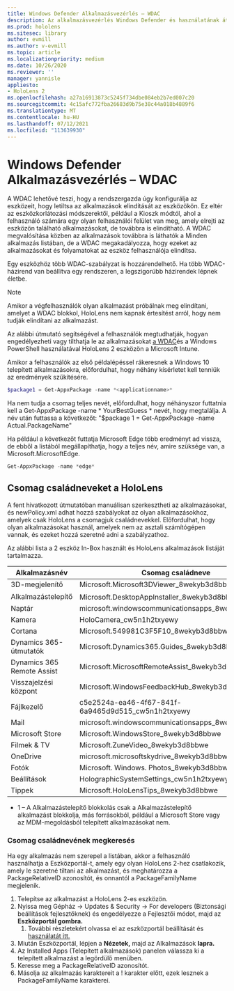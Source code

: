 ```yaml
---
title: Windows Defender Alkalmazásvezérlés – WDAC
description: Az alkalmazásvezérlés Windows Defender és használatának áttekintése a vegyes valóságú HoloLens kezeléséhez.
ms.prod: hololens
ms.sitesec: library
author: evmill
ms.author: v-evmill
ms.topic: article
ms.localizationpriority: medium
ms.date: 10/26/2020
ms.reviewer: ''
manager: yannisle
appliesto:
- HoloLens 2
ms.openlocfilehash: a27a16913873c5245f734dbe084eb2b7ed007c20
ms.sourcegitcommit: 4c15afc772fba26683d9b75e38c44a018b4889f6
ms.translationtype: MT
ms.contentlocale: hu-HU
ms.lasthandoff: 07/12/2021
ms.locfileid: "113639930"
---
```

# <a name="windows-defender-application-control---wdac"></a>Windows Defender Alkalmazásvezérlés – WDAC

A WDAC lehetővé teszi, hogy a rendszergazda úgy konfigurálja az eszközeit, hogy letiltsa az alkalmazások elindítását az eszközökön. Ez eltér az eszközkorlátozási módszerektől, például a Kioszk módtól, ahol a felhasználó számára egy olyan felhasználói felület van meg, amely elrejti az eszközön található alkalmazásokat, de továbbra is elindítható. A WDAC megvalósítása közben az alkalmazások továbbra is láthatók a Minden alkalmazás listában, de a WDAC megakadályozza, hogy ezeket az alkalmazásokat és folyamatokat az eszköz felhasználója elindítsa.

Egy eszközhöz több WDAC-szabályzat is hozzárendelhető. Ha több WDAC-házirend van beállítva egy rendszeren, a legszigorúbb házirendek lépnek életbe. 

> [!NOTE]
> Amikor a végfelhasználók olyan alkalmazást próbálnak meg elindítani, amelyet a WDAC blokkol, HoloLens nem kapnak értesítést arról, hogy nem tudják elindítani az alkalmazást.

Az alábbi útmutató segítségével a felhasználók megtudhatják, hogyan engedélyezheti vagy tilthatja le az alkalmazásokat [a WDAC](/mem/intune/configuration/custom-profile-hololens)és a Windows PowerShell használatával HoloLens 2 eszközön a Microsoft Intune.

Amikor a felhasználók az első példalépéssel rákeresnek a Windows 10 telepített alkalmazásokra, előfordulhat, hogy néhány kísérletet kell tenniük az eredmények szűkítésére.

```powershell
$package1 = Get-AppxPackage -name *<applicationname>*
``` 

Ha nem tudja a csomag teljes nevét, előfordulhat, hogy néhányszor futtatnia kell a Get-AppxPackage -name \* YourBestGuess \* nevét, hogy megtalálja. A név után futtassa a következőt: "$package 1 = Get-AppxPackage -name Actual.PackageName"

Ha például a következőt futtatja Microsoft Edge több eredményt ad vissza, de ebből a listából megállapíthatja, hogy a teljes név, amire szüksége van, a Microsoft.MicrosoftEdge.

```powershell
Get-AppxPackage -name *edge*
``` 

## <a name="package-family-names-for-apps-on-hololens"></a>Csomag családneveket a HoloLens

A fent hivatkozott útmutatóban manuálisan szerkesztheti az alkalmazásokat, és newPolicy.xml adhat hozzá szabályokat az olyan alkalmazásokhoz, amelyek csak HoloLens a csomagjuk családnevekkel. Előfordulhat, hogy olyan alkalmazásokat használ, amelyek nem az asztali számítógépen vannak, és ezeket hozzá szeretné adni a szabályzathoz.

Az alábbi lista a 2 eszköz In-Box használt és HoloLens alkalmazások listáját tartalmazza.

| Alkalmazásnév                   | Csomag családneve                                |
|----------------------------|----------------------------------------------------|
| 3D-megjelenítő                  | Microsoft.Microsoft3DViewer_8wekyb3d8bbwe          |
| Alkalmazástelepítő              | Microsoft.DesktopAppInstaller_8wekyb3d8bbwe <sup>1</sup>         |
| Naptár                   | microsoft.windowscommunicationsapps_8wekyb3d8bbwe  |
| Kamera                     | HoloCamera_cw5n1h2txyewy                           |
| Cortana                    | Microsoft.549981C3F5F10_8wekyb3d8bbwe              |
| Dynamics 365-útmutatók        | Microsoft.Dynamics365.Guides_8wekyb3d8bbwe         |
| Dynamics 365 Remote Assist | Microsoft.MicrosoftRemoteAssist_8wekyb3d8bbwe      |
| Visszajelzési központ               | Microsoft.WindowsFeedbackHub_8wekyb3d8bbwe         |
| Fájlkezelő              | c5e2524a-ea46-4f67-841f-6a9465d9d515_cw5n1h2txyewy |
| Mail                       | microsoft.windowscommunicationsapps_8wekyb3d8bbwe  |
| Microsoft Store            | Microsoft.WindowsStore_8wekyb3d8bbwe               |
| Filmek & TV                | Microsoft.ZuneVideo_8wekyb3d8bbwe                  |
| OneDrive                   | microsoft.microsoftskydrive_8wekyb3d8bbwe          |
| Fotók                     | Microsoft. Windows. Photos_8wekyb3d8bbwe             |
| Beállítások                   | HolographicSystemSettings_cw5n1h2txyewy            |
| Tippek                       | Microsoft.HoloLensTips_8wekyb3d8bbwe               |

- 1 – A Alkalmazástelepítő blokkolás csak a Alkalmazástelepítő alkalmazást blokkolja, más forrásokból, például a Microsoft Store vagy az MDM-megoldásból telepített alkalmazásokat nem.

### <a name="how-to-find-a-package-family-name"></a>Csomag családnevének megkeresés

Ha egy alkalmazás nem szerepel a listában, akkor a felhasználó használhatja a Eszközportál-t, amely egy olyan HoloLens 2-hez csatlakozik, amely le szeretné tiltani az alkalmazást, és meghatározza a PackageRelativeID azonosítót, és onnantól a PackageFamilyName megjelenik.

1. Telepítse az alkalmazást a HoloLens 2-es eszközön. 
1. Nyissa meg Gépház -> Updates & Security -> For developers (Biztonsági  beállítások fejlesztőknek) és engedélyezze a Fejlesztői módot, majd az **Eszközportál gombra.** 
    1. További részletekért olvassa el az eszközportál beállítását és [használatát itt.](/windows/mixed-reality/develop/platform-capabilities-and-apis/using-the-windows-device-portal)
1. Miután Eszközportál, lépjen a **Nézetek,** majd az Alkalmazások **lapra.** 
1. Az Installed Apps (Telepített alkalmazások) panelen válassza ki a telepített alkalmazást a legördülő menüben. 
1. Keresse meg a PackageRelativeID azonosítót. 
1. Másolja az alkalmazás karaktereit a ! karakter előtt, ezek lesznek a PackageFamilyName karakterei.


